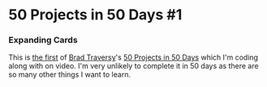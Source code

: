 # 50 Projects in 50 Days #1

### Expanding Cards

This is [the first](https://github.com/bradtraversy/50projects50days/tree/master/expanding-cards) of [Brad Traversy](https://github.com/bradtraversy)'s [50 Projects in 50 Days](https://github.com/bradtraversy/50projects50days) which I'm coding along with on video. I'm very unlikely to complete it in 50 days as there are so many other things I want to learn.
